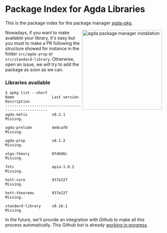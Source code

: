 # Package Index for Agda Libraries

This is the package index for the package manager [agda-pkg](http://github.com/apkgbot/agda-pkg).


<img src="https://github.com/apkgbot/agda-pkg/raw/master/assets/installation.gif"
 alt="agda package manager installation" width=256 align="right" />
  

Nowadays, if you want to make available your library, it's easy but
you must to make a PR following the structure showed for instance
in the folder `src/agda-prop` or `src/standard-library`.
Otherwise, open an issue, we will try to add the package as soon as we can.

### Libraries available

```
$ apkg list --short
Name                 Last version         Description
-----------------------------------------------------
agda-metis           v0.2.1               Missing.

agda-prelude         4e0caf0              Missing.

agda-prop            v0.1.2               Missing.

alga-theory          0fdb96c              Missing.

fotc                 apia-1.0.2           Missing.

hott-core            937e227              Missing.

hott-theorems        937e227              Missing.

standard-library     v0.16.1              Missing.

```

In the future, we'll provide an integration with Github to make
all this process automatically. This Github bot is already
[working in progress](https://github.com/jonaprieto/agda-pkg-server).

